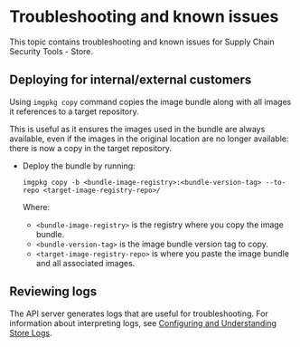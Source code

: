 # Troubleshooting and known issues

This topic contains troubleshooting and known issues for Supply Chain Security Tools - Store.

## <a id='deploy-intcust'></a>Deploying for internal/external customers

Using `imgpkg copy` command copies the image bundle along with all images it references to a target
repository.

This is useful as it ensures the images used in the bundle are always available, even if the
images in the original location are no longer available: there is now a copy in the target
repository.

* Deploy the bundle by running:

    ```
    imgpkg copy -b <bundle-image-registry>:<bundle-version-tag> --to-repo <target-image-registry-repo>/
    ```
    Where:

    - `<bundle-image-registry>` is the registry where you copy the image bundle.
    - `<bundle-version-tag>` is the image bundle version tag to copy.
    - `<target-image-registry-repo>` is where you paste the image bundle and all associated images.

## Reviewing logs

The API server generates logs that are useful for troubleshooting. For information about interpreting logs, see [Configuring and Understanding Store Logs](logs.md).
